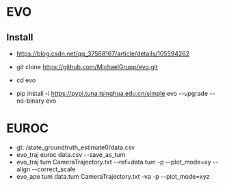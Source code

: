 # EVO
## Install
- https://blog.csdn.net/qq_37568167/article/details/105594262

- git clone https://github.com/MichaelGrupp/evo.git
- cd evo
- pip install -i https://pypi.tuna.tsinghua.edu.cn/simple evo --upgrade --no-binary evo


# EUROC
- gt: /state_groundtruth_estimate0/data.csv
- evo_traj euroc data.csv --save_as_tum
- evo_traj  tum    CameraTrajectory.txt  --ref=data.tum   -p   --plot_mode=xy  --align  --correct_scale
- evo_ape  tum     data.tum   CameraTrajectory.txt  -va   -p   --plot_mode=xyz
 
